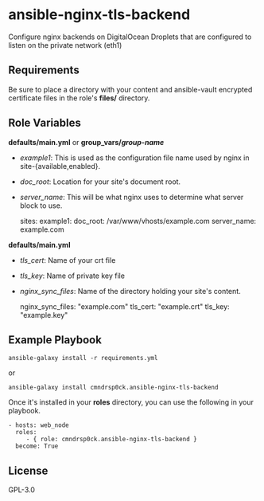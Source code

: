 ansible-nginx-tls-backend
=========
Configure nginx backends on DigitalOcean Droplets that are configured to listen on the private network (eth1)

Requirements
------------
Be sure to place a directory with your content and ansible-vault encrypted certificate files in the role's **files/** directory.

Role Variables
--------------
**defaults/main.yml** or **group_vars/*group-name***

* *example1*: This is used as the configuration file name used by nginx in site-{available,enabled}.
* *doc_root*: Location for your site's document root.
* *server_name*: This will be what nginx uses to determine what server block to use.


    sites:
      example1:
        doc_root: /var/www/vhosts/example.com
        server_name: example.com

**defaults/main.yml**
* *tls_cert*: Name of your crt file
* *tls_key*: Name of private key file
* *nginx_sync_files*: Name of the directory holding your site's content.


    nginx_sync_files: "example.com"
    tls_cert: "example.crt"
    tls_key: "example.key"


Example Playbook
----------------

    ansible-galaxy install -r requirements.yml

or

    ansible-galaxy install cmndrsp0ck.ansible-nginx-tls-backend

Once it's installed in your **roles** directory, you can use the following in your playbook.

    - hosts: web_node
      roles:
         - { role: cmndrsp0ck.ansible-nginx-tls-backend }
      become: True

License
-------

GPL-3.0
